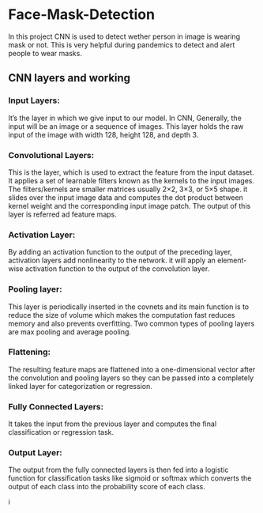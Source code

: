 # Face-Mask-Detection

In this project CNN is used to detect wether person in image is wearing mask or not. This is very helpful during pandemics to detect and alert people to wear masks.

## CNN layers and working

### Input Layers: 
It’s the layer in which we give input to our model. In CNN, Generally, the input will be an image or a sequence of images. This layer holds the raw input of the image with width 128, height 128, and depth 3.

### Convolutional Layers: 
This is the layer, which is used to extract the feature from the input dataset. It applies a set of learnable filters known as the kernels to the input images. The filters/kernels are smaller matrices usually 2×2, 3×3, or 5×5 shape. it slides over the input image data and computes the dot product between kernel weight and the corresponding input image patch. The output of this layer is referred ad feature maps.

### Activation Layer: 
By adding an activation function to the output of the preceding layer, activation layers add nonlinearity to the network. it will apply an element-wise activation function to the output of the convolution layer.

### Pooling layer: 
This layer is periodically inserted in the covnets and its main function is to reduce the size of volume which makes the computation fast reduces memory and also prevents overfitting. Two common types of pooling layers are max pooling and average pooling.

### Flattening: 
The resulting feature maps are flattened into a one-dimensional vector after the convolution and pooling layers so they can be passed into a completely linked layer for categorization or regression.

### Fully Connected Layers: 
It takes the input from the previous layer and computes the final classification or regression task.

### Output Layer: 
The output from the fully connected layers is then fed into a logistic function for classification tasks like sigmoid or softmax which converts the output of each class into the probability score of each class.

i[](https://editor.analyticsvidhya.com/uploads/719641_uAeANQIOQPqWZnnuH-VEyw.jpeg)